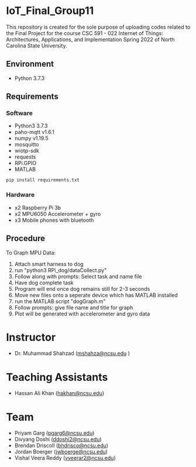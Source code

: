 # IoT_Final_Group11

This repository is created for the sole purpose of uploading codes related to the Final Project for the course CSC 591 - 022 Internet of Things: Architectures, Applications, and Implementation Spring 2022 of North Carolina State University.

## Environment
- Python 3.7.3

## Requirements
### Software
- Python3 3.7.3
- paho-mqtt v1.6.1
- numpy v1.19.5
- mosquitto 
- wiotp-sdk
- requests
- RPi.GPIO
- MATLAB

```
pip install requirements.txt
```

### Hardware
- x2 Raspberry Pi 3b
- x2 MPU6050 Accelerometer + gyro
- x3 Mobile phones with bluetooth

## Procedure



To Graph MPU Data:
1. Attach smart harness to dog
2. run "python3 RPi_dog/dataCollect.py"
3. Follow along with prompts: Select task and name file
4. Have dog complete task
5. Program will end once dog remains still for 2-3 seconds
6. Move new files onto a seperate device which has MATLAB installed
7. run the MATLAB script "dogGraph.m"
8. Follow prompts: give file name and title for graph
9. Plot will be generated with accelerometer and gyro data

# Instructor
- Dr. Muhammad Shahzad (mshahza@ncsu.edu )

# Teaching Assistants
- Hassan Ali Khan (hakhan@ncsu.edu)

# Team
- Priyam Garg (pgarg6@ncsu.edu)
- Divyang Doshi	(ddoshi2@ncsu.edu)
- Brendan Driscoll (bhdrisco@ncsu.edu)
- Jordan Boerger (jwboerge@ncsu.edu)
- Vishal Veera Reddy (vveerar2@ncsu.edu)
